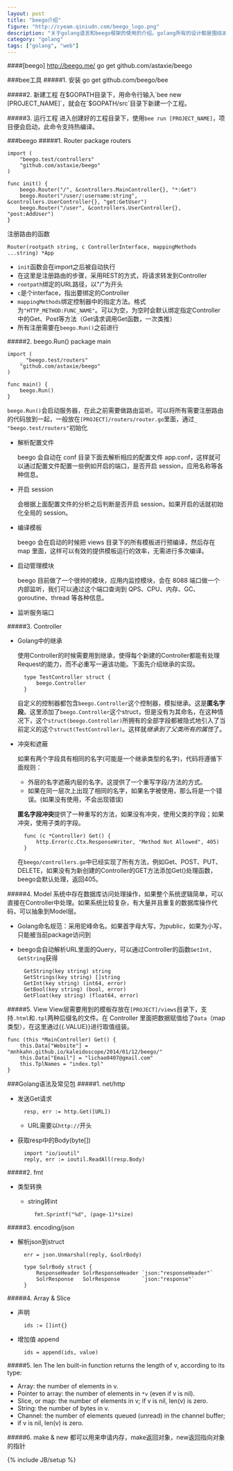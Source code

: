 ```yaml
---
layout: post
title: "beego介绍"
figure: "http://cyeam.qiniudn.com/beego_logo.png"
description: "关于golang语言和beego框架的使用的介绍。golang所有的设计都是围绕减少行数展开。"
category: "golang"
tags: ["golang", "web"]
---
```


####[beego]
    http://beego.me/
	go get github.com/astaxie/beego

###bee工具
#####1. 安装
	go get github.com/beego/bee

#####2. 新建工程
在$GOPATH目录下，用命令行输入`bee new [PROJECT_NAME]`，就会在`$GOPATH/src`目录下新建一个工程。

#####3. 运行工程
进入创建好的工程目录下，使用`bee run [PROJECT_NAME]`，项目便会启动，此命令支持热编译。


###beego
#####1. Router
    package routers
	
	import (
		"beego.test/controllers"
		"github.com/astaxie/beego"
	)
	
	func init() {
		beego.Router("/", &controllers.MainController{}, "*:Get")
		beego.Router("/user/:username:string", &controllers.UserController{}, "get:GetUser")
		beego.Router("/user", &controllers.UserController{}, "post:AddUser")
	}

注册路由的函数

	Router(rootpath string, c ControllerInterface, mappingMethods ...string) *App

+ `init`函数会在import之后被自动执行
+ 在这里是注册路由的步骤，采用REST的方式，将请求转发到Controller
+ `rootpath`绑定的URL路径，以"/"为开头
+ `c`是个interface，指出要绑定的Controller
+ `mappingMethods`绑定控制器中的指定方法。格式为`"HTTP_METHOD:FUNC_NAME"`。可以为空，为空时会默认绑定指定Controller中的Get、Post等方法（Get请求调用Get函数，一次类推）
+ 所有注册需要在`beego.Run()`之前进行

#####2. beego.Run()
	package main
	
	import (
		_ "beego.test/routers"
		"github.com/astaxie/beego"
	)
	
	func main() {
		beego.Run()
	}

`beego.Run()`会启动服务器，在此之前需要做路由监听。可以将所有需要注册路由的代码放到一起，一般放在`[PROJECT]/routers/router.go`里面，通过`_ "beego.test/routers"`初始化

+ 解析配置文件

	beego 会自动在 conf 目录下面去解析相应的配置文件 app.conf，这样就可以通过配置文件配置一些例如开启的端口，是否开启 session，应用名称等各种信息。
	
+ 开启 session

	会根据上面配置文件的分析之后判断是否开启 session，如果开启的话就初始化全局的 session。
	
+ 编译模板

	beego 会在启动的时候把 views 目录下的所有模板进行预编译，然后存在 map 里面，这样可以有效的提供模板运行的效率，无需进行多次编译。

+ 启动管理模块

	beego 目前做了一个很帅的模块，应用内监控模块，会在 8088 端口做一个内部监听，我们可以通过这个端口查询到 QPS、CPU、内存、GC、goroutine、thread 等各种信息。

+ 监听服务端口

#####3. Controller
+ Golang中的继承

	使用Controller的时候需要用到继承，使得每个新建的Controller都能有处理Request的能力，而不必重写一遍该功能。下面先介绍继承的实现。

	    type TestController struct {
	        beego.Controller
	    }
	
	自定义的控制器都包含`beego.Controller`这个控制器，模拟继承。这是**匿名字段**。这里添加了`beego.Controller`这个struct，但是没有为其命名，在这种情况下，这个`struct(beego.Controller)`所拥有的全部字段都被隐式地引入了当前定义的这个`struct(TestController)`。这样就*继承到了父类所有的属性*了。

+ 冲突和遮蔽

	如果有两个字段具有相同的名字(可能是一个继承类型的名字)，代码将遵循下面规则：

	+ 外层的名字遮蔽内层的名字。这提供了一个重写字段/方法的方式。
	+ 如果在同一层次上出现了相同的名字，如果名字被使用，那么将是一个错误。(如果没有使用，不会出现错误)

	**匿名字段冲突**提供了一种重写的方法，如果没有冲突，使用父类的字段；如果冲突，使用子类的字段。

	    func (c *Controller) Get() {
	        http.Error(c.Ctx.ResponseWriter, "Method Not Allowed", 405)
	    }

	在`beego/controllers.go`中已经实现了所有方法，例如Get、POST、PUT、DELETE，如果没有为新创建的Controller的GET方法添加Get()处理函数，beego会默认处理，返回405。

#####4. Model
系统中存在数据库访问处理操作，如果整个系统逻辑简单，可以直接在Controller中处理。如果系统比较复杂，有大量并且重复的数据库操作代码，可以抽象到Model层。

+ Golang命名规范：采用驼峰命名。如果首字母大写，为public，如果为小写，只能被当前package访问到
+ beego会自动解析URL里面的Query，可以通过Controller的函数`GetInt, GetString`获得

		GetString(key string) string
		GetStrings(key string) []string
		GetInt(key string) (int64, error)
		GetBool(key string) (bool, error)
		GetFloat(key string) (float64, error)

#####5. View
View层需要用到的模板存放在`[PROJECT]/views`目录下，支持`.html`和`.tpl`两种后缀名的文件。在 Controller 里面把数据赋值给了`Data`（map 类型），在这里通过{{.VALUE}}进行取值组装。

	func (this *MainController) Get() {
		this.Data["Website"] = "mnhkahn.github.io/kaleidoscope/2014/01/12/beego/"
		this.Data["Email"] = "lichao0407@gmail.com"
		this.TplNames = "index.tpl"
	}

###Golang语法及常见包
#####1. net/http
+ 发送Get请求

		resp, err := http.Get([URL])
	+ URL需要以`http://`开头

+ 获取resp中的Body(byte[])

		import "io/ioutil"
		reply, err := ioutil.ReadAll(resp.Body)

#####2. fmt
+ 类型转换

	+ string转int

			fmt.Sprintf("%d", (page-1)*size)

#####3. encoding/json
+ 解析json到struct

		err = json.Unmarshal(reply, &solrBody) 

		type SolrBody struct {
			ResponseHeader SolrResponseHeader `json:"responseHeader"`
			SolrResponse   SolrResponse       `json:"response"`	
		}

#####4. Array & Slice
+ 声明

		ids := []int{}
+ 增加值 append

		ids = append(ids, value)

#####5. len
The len built-in function returns the length of v, according to its type:

+ Array: the number of elements in v.
+ Pointer to array: the number of elements in `*v` (even if v is nil).
+ Slice, or map: the number of elements in v; if v is nil, len(v) is zero.
+ String: the number of bytes in v.
+ Channel: the number of elements queued (unread) in the channel buffer;
+ if v is nil, len(v) is zero.

#####6. make & new
都可以用来申请内存，make返回对象，new返回指向对象的指针

{% include JB/setup %}